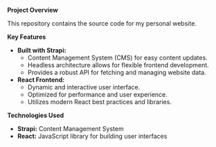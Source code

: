 **Project Overview**

This repository contains the source code for my personal website.

**Key Features**

* **Built with Strapi:**
    * Content Management System (CMS) for easy content updates.
    * Headless architecture allows for flexible frontend development.
    * Provides a robust API for fetching and managing website data.
* **React Frontend:**
    * Dynamic and interactive user interface.
    * Optimized for performance and user experience.
    * Utilizes modern React best practices and libraries.

**Technologies Used**

* **Strapi:** Content Management System
* **React:** JavaScript library for building user interfaces